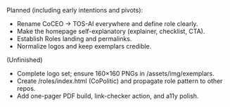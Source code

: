Planned (including early intentions and pivots):
- Rename CoCEO → TOS-AI everywhere and define role clearly.
- Make the homepage self-explanatory (explainer, checklist, CTA).
- Establish Roles landing and permalinks.
- Normalize logos and keep exemplars credible.

(Unfinished)
- Complete logo set; ensure 160×160 PNGs in /assets/img/exemplars.
- Create /roles/index.html (CoPolitic) and propagate role pattern to other repos.
- Add one-pager PDF build, link-checker action, and a11y polish.

